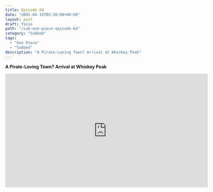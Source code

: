 ```yaml
---
title: Episode 64
date: "2001-04-15T05:30:00+00:00"
layout: post
draft: false
path: "/sub-one-piece-episode-64"
category: "Subbed"
tags:
  - "One Piece"
  - "Subbed"
description: "A Pirate-Loving Town? Arrival at Whiskey Peak"
---
```


**A Pirate-Loving Town? Arrival at Whiskey Peak**

<iframe width="640" height="360" src="https://www.rapidvideo.com/e/FX3C07GTJY" frameborder="0" marginwidth=0 marginheight=0 scrolling=no allowfullscreen></iframe>

